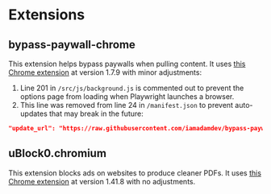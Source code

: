 # Extensions


## bypass-paywall-chrome

This extension helps bypass paywalls when pulling content. It uses
[this Chrome extension](https://github.com/iamadamdev/bypass-paywalls-chrome)
at version 1.7.9 with minor adjustments:

1. Line 201 in `/src/js/background.js` is commented out to prevent the options
page from loading when Playwright launches a browser.
2. This line was removed from line 24 in `/manifest.json` to prevent
auto-updates that may break in the future:
```json
"update_url": "https://raw.githubusercontent.com/iamadamdev/bypass-paywalls-chrome/master/src/updates/updates.xml",
```


## uBlock0.chromium

This extension blocks ads on websites to produce cleaner PDFs. It uses
[this Chrome extension](https://github.com/gorhill/uBlock/)
at version 1.41.8 with no adjustments.

